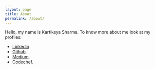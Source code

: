 ```yaml
---
layout: page
title: About
permalink: /about/
---
```


Hello, my name is Kartikeya Sharma. To know more about me look at my profiles:

* [Linkedin](https://www.linkedin.com/in/kartikeyash/).
* [Github](https://github.com/kartikeyaSh).
* [Medium](https://09kartikeya.medium.com/).
* [Codechef](https://www.codechef.com/users/kar09).
